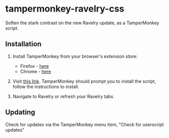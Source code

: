 # tampermonkey-ravelry-css

Soften the stark contrast on the new Ravelry update, as a TamperMonkey script.

## Installation

1. Install TamperMonkey from your browser's extension store:
   * Firefox - [here](https://addons.mozilla.org/en-US/firefox/addon/tampermonkey/)
   * Chrome - [here](https://chrome.google.com/webstore/detail/tampermonkey/dhdgffkkebhmkfjojejmpbldmpobfkfo)

2. Visit [this link](https://github.com/bsundsrud/tampermonkey-ravelry-css/raw/master/ravelry-css.user.js).
   TamperMonkey should prompt you to install the script, follow the instructions to install.

3. Navigate to Ravelry or refresh your Ravelry tabs

## Updating

Check for updates via the TamperMonkey menu item, "Check for userscript updates"
